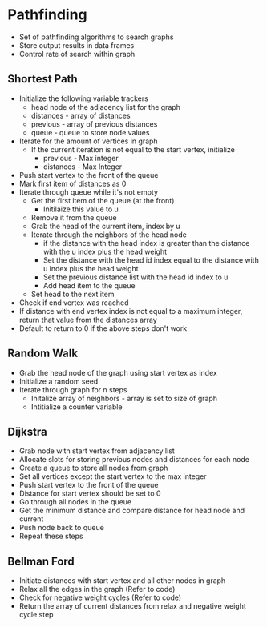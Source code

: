 
# Pathfinding

* Set of pathfinding algorithms to search graphs
* Store output results in data frames
* Control rate of search within graph

## Shortest Path

* Initialize the following variable trackers
	* head node of the adjacency list for the graph
	* distances - array of distances
	* previous - array of previous distances
	* queue - queue to store node values
* Iterate for the amount of vertices in graph
	* If the current iteration is not equal to the start vertex, initialize
		* previous - Max integer
		* distances - Max Integer
* Push start vertex to the front of the queue
* Mark first item of distances as 0 
* Iterate through queue while it's not empty
	* Get the first item of the queue (at the front)
		* Initilaize this value to u
	* Remove it from the queue
	* Grab the head of the current item, index by u
	* Iterate through the neighbors of the head node
		* if the distance with the head index is greater than the distance with the u index plus the head weight
		* Set the distance with the head id index equal to the distance with u index plus the head weight
		* Set the previous distance list with the head id index to u
		* Add head item to the queue
	* Set head to the next item
* Check if end vertex was reached
* If distance with end vertex index is not equal to a maximum integer, return that value from the distances array
* Default to return to 0 if the above steps don't work

## Random Walk

* Grab the head node of the graph using start vertex as index
* Initialize a random seed
* Iterate through graph for n steps
	* Initalize array of neighbors - array is set to size of graph
	* Intitialize a counter variable

## Dijkstra

* Grab node with start vertex from adjacency list
* Allocate slots for storing previous nodes and distances for each node
* Create a queue to store all nodes from graph
* Set all vertices except the start vertex to the max integer
* Push start vertex to the front of the queue
* Distance for start vertex should be set to 0
* Go through all nodes in the queue
* Get the minimum distance and compare distance for head node and current
* Push node back to queue
* Repeat these steps

## Bellman Ford

* Initiate distances with start vertex and all other nodes in graph
* Relax all the edges in the graph (Refer to code)
* Check for negative weight cycles (Refer to code)
* Return the array of current distances from relax and negative weight cycle step
